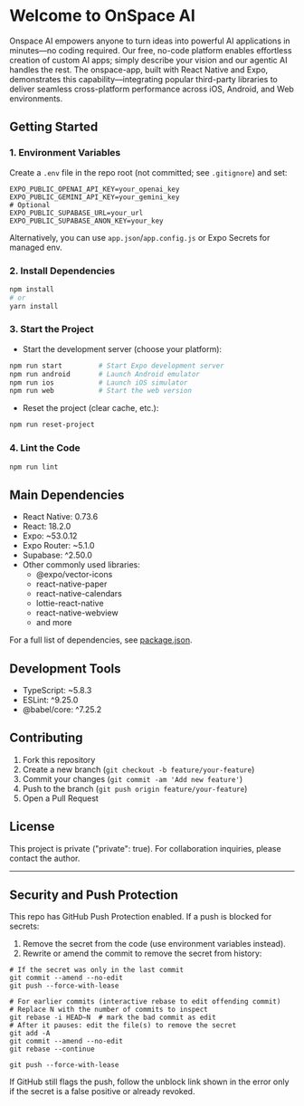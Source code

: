 # Welcome to OnSpace AI

Onspace AI empowers anyone to turn ideas into powerful AI applications in minutes—no coding required. Our free, no-code platform enables effortless creation of custom AI apps; simply describe your vision and our agentic AI handles the rest. The onspace-app, built with React Native and Expo, demonstrates this capability—integrating popular third-party libraries to deliver seamless cross-platform performance across iOS, Android, and Web environments.

## Getting Started

### 1. Environment Variables

Create a `.env` file in the repo root (not committed; see `.gitignore`) and set:

```
EXPO_PUBLIC_OPENAI_API_KEY=your_openai_key
EXPO_PUBLIC_GEMINI_API_KEY=your_gemini_key
# Optional
EXPO_PUBLIC_SUPABASE_URL=your_url
EXPO_PUBLIC_SUPABASE_ANON_KEY=your_key
```

Alternatively, you can use `app.json`/`app.config.js` or Expo Secrets for managed env.

### 2. Install Dependencies

```bash
npm install
# or
yarn install
```

### 3. Start the Project

- Start the development server (choose your platform):

```bash
npm run start         # Start Expo development server
npm run android       # Launch Android emulator
npm run ios           # Launch iOS simulator
npm run web           # Start the web version
```

- Reset the project (clear cache, etc.):

```bash
npm run reset-project
```

### 4. Lint the Code

```bash
npm run lint
```

## Main Dependencies

- React Native: 0.73.6
- React: 18.2.0
- Expo: ~53.0.12
- Expo Router: ~5.1.0
- Supabase: ^2.50.0
- Other commonly used libraries:  
  - @expo/vector-icons  
  - react-native-paper  
  - react-native-calendars  
  - lottie-react-native  
  - react-native-webview  
  - and more

For a full list of dependencies, see [package.json](./package.json).

## Development Tools

- TypeScript: ~5.8.3
- ESLint: ^9.25.0
- @babel/core: ^7.25.2

## Contributing

1. Fork this repository
2. Create a new branch (`git checkout -b feature/your-feature`)
3. Commit your changes (`git commit -am 'Add new feature'`)
4. Push to the branch (`git push origin feature/your-feature`)
5. Open a Pull Request

## License

This project is private ("private": true). For collaboration inquiries, please contact the author.

---

## Security and Push Protection

This repo has GitHub Push Protection enabled. If a push is blocked for secrets:

1. Remove the secret from the code (use environment variables instead).
2. Rewrite or amend the commit to remove the secret from history:

```
# If the secret was only in the last commit
git commit --amend --no-edit
git push --force-with-lease

# For earlier commits (interactive rebase to edit offending commit)
# Replace N with the number of commits to inspect
git rebase -i HEAD~N  # mark the bad commit as edit
# After it pauses: edit the file(s) to remove the secret
git add -A
git commit --amend --no-edit
git rebase --continue

git push --force-with-lease
```

If GitHub still flags the push, follow the unblock link shown in the error only if the secret is a false positive or already revoked.
